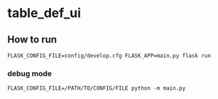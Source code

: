 # table_def_ui

## How to run
```
FLASK_CONFIG_FILE=config/develop.cfg FLASK_APP=main.py flask run
```

### debug mode
```
FLASK_CONFIG_FILE=/PATH/TO/CONFIG/FILE python -m main.py
```
